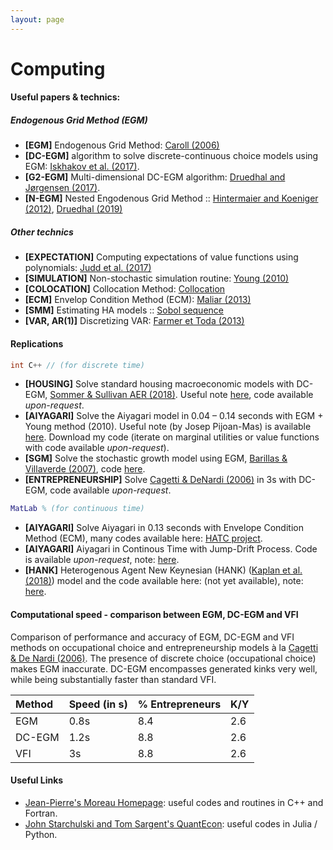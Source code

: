```yaml
---
layout: page
---
```



# Computing

#### Useful papers & technics:
##### Endogenous Grid Method (EGM)
 - **[EGM]** Endogenous Grid Method: [Caroll (2006)](http://pages.stern.nyu.edu/~dbackus/Computation/Carroll%20endog%20grid%20EL%2006.pdf)
 - **[DC-EGM]** algorithm to solve discrete-continuous choice models using EGM: [Iskhakov et al. (2017)](https://onlinelibrary.wiley.com/doi/abs/10.3982/QE643). 
 - **[G2-EGM]** Multi-dimensional DC-EGM algorithm: [Druedhal and Jørgensen (2017)](https://www.sciencedirect.com/science/article/pii/S0165188916301920). 
 - **[N-EGM]** Nested Engodenous Grid Method :: [Hintermaier and Koeniger (2012)](https://hal.archives-ouvertes.fr/hal-00732758/document), [Druedhal (2019)](http://web.econ.ku.dk/druedahl/papers/2019_NEGM.pdf)
 
##### Other technics
 
* **[EXPECTATION]** Computing expectations of value functions using polynomials: [Judd et al. (2017)](https://onlinelibrary.wiley.com/doi/abs/10.3982/QE329) 
* **[SIMULATION]** Non-stochastic simulation routine: [Young (2010)](http://people.virginia.edu/~ey2d/young_2010.pdf)
* **[COLOCATION]** Collocation Method: [Collocation](https://en.wikipedia.org/wiki/Collocation_method)
* **[ECM]** Envelop Condition Method (ECM): [Maliar (2013)](https://stanford.edu/~maliarl/Files/EL2013.pdf)
* **[SMM]** Estimating HA models :: [Sobol sequence](https://en.wikipedia.org/wiki/Sobol_sequence) 
* **[VAR, AR(1)]** Discretizing VAR: [Farmer et Toda (2013)](https://www.econstor.eu/bitstream/10419/195551/1/1015515150.pdf)  

#### Replications

```c++
int C++ // (for discrete time)
```
* **[HOUSING]** Solve standard housing macroeconomic models with DC-EGM, [Sommer & Sullivan AER (2018)](https://www.aeaweb.org/articles?id=10.1257/aer.20141751). Useful note <a href="http://agaillard.eu/projects/HOUSING_notes/numerical_solution_Sommer_Sullivan_AER.pdf" target="_blank">here</a>, code available *upon-request*.
* **[AIYAGARI]** Solve the Aiyagari model in 0.04 – 0.14 seconds with EGM + Young method (2010). Useful note (by Josep Pijoan-Mas) is available <a href="https://www.cemfi.es/~pijoan/Teaching_files/Notes%20on%20endogenous%20grid%20method.pdf" target="_blank">here</a>. Download my code (iterate on marginal utilities or value functions with code available *upon-request*).
* **[SGM]** Solve the stochastic growth model using EGM, [Barillas & Villaverde (2007)](https://econpapers.repec.org/article/eeedyncon/v_3a31_3ay_3a2007_3ai_3a8_3ap_3a2698-2712.htm), code [here](https://github.com/AGaillardTSE/stochastic-growth-model).
* **[ENTREPRENEURSHIP]** Solve [Cagetti & DeNardi (2006)](http://users.nber.org/~denardim/research/JPEfinal.pdf) in 3s with DC-EGM, code available *upon-request*.

```matlab
MatLab % (for continuous time)
```
* **[AIYAGARI]** Solve Aiyagari in 0.13 seconds with Envelope Condition Method (ECM), many codes available here: [HATC project](http://www.princeton.edu/%7Emoll/HACTproject.htm).
* **[AIYAGARI]** Aiyagari in Continous Time with Jump-Drift Process. Code is available *upon-request*, note: <a href="http://agaillard.eu/resources/aiyagari2.pdf" target="_blank">here</a>.
* **[HANK]** Heterogenous Agent New Keynesian (HANK) ([Kaplan et al. (2018)](https://www.princeton.edu/~moll/HANK.pdf)) model and the code available here: (not yet available), note: <a href="http://agaillard.eu/resources/HANK.pdf" target="_blank">here</a>.

 
#### Computational speed - comparison between EGM, DC-EGM and VFI
Comparison of performance and accuracy of EGM, DC-EGM and VFI methods on occupational choice and entrepreneurship models à la [Cagetti & De Nardi (2006)](http://users.nber.org/~denardim/research/caciocristina.pdf). The presence of discrete choice (occupational choice) makes EGM inaccurate. DC-EGM encompasses generated kinks very well, while being substantially faster than standard VFI.

| Method        | Speed (in s)         | % Entrepreneurs | K/Y |
|:-------------|:------------------|:------|:------|
| EGM           | 0.8s | 8.4  | 2.6 |
| DC-EGM | 1.2s   | 8.8  | 2.6 |
| VFI           | 3s      | 8.8   | 2.6 |




#### Useful Links 
* [Jean-Pierre's Moreau Homepage](http://jean-pierre.moreau.pagesperso-orange.fr/links.html): useful codes and routines in C++ and Fortran.
* [John Starchulski and Tom Sargent's QuantEcon](http://quant-econ.net): useful codes in Julia / Python.




